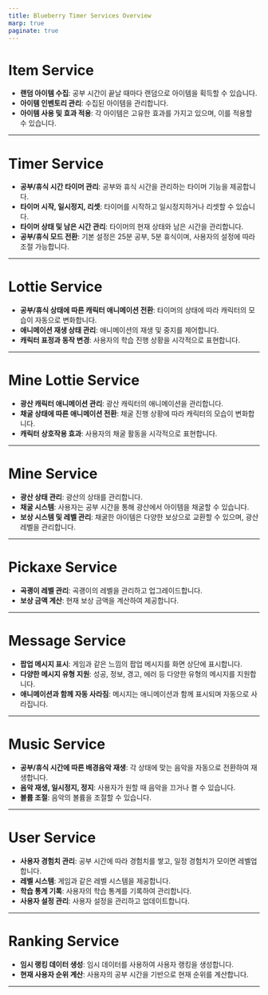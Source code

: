 ```yaml
---
title: Blueberry Timer Services Overview
marp: true
paginate: true
---
```


# Item Service

- **랜덤 아이템 수집**: 공부 시간이 끝날 때마다 랜덤으로 아이템을 획득할 수 있습니다.
- **아이템 인벤토리 관리**: 수집된 아이템을 관리합니다.
- **아이템 사용 및 효과 적용**: 각 아이템은 고유한 효과를 가지고 있으며, 이를 적용할 수 있습니다.

---

# Timer Service

- **공부/휴식 시간 타이머 관리**: 공부와 휴식 시간을 관리하는 타이머 기능을 제공합니다.
- **타이머 시작, 일시정지, 리셋**: 타이머를 시작하고 일시정지하거나 리셋할 수 있습니다.
- **타이머 상태 및 남은 시간 관리**: 타이머의 현재 상태와 남은 시간을 관리합니다.
- **공부/휴식 모드 전환**: 기본 설정은 25분 공부, 5분 휴식이며, 사용자의 설정에 따라 조절 가능합니다.

---

# Lottie Service

- **공부/휴식 상태에 따른 캐릭터 애니메이션 전환**: 타이머의 상태에 따라 캐릭터의 모습이 자동으로 변화합니다.
- **애니메이션 재생 상태 관리**: 애니메이션의 재생 및 중지를 제어합니다.
- **캐릭터 표정과 동작 변경**: 사용자의 학습 진행 상황을 시각적으로 표현합니다.

---

# Mine Lottie Service

- **광산 캐릭터 애니메이션 관리**: 광산 캐릭터의 애니메이션을 관리합니다.
- **채굴 상태에 따른 애니메이션 전환**: 채굴 진행 상황에 따라 캐릭터의 모습이 변화합니다.
- **캐릭터 상호작용 효과**: 사용자의 채굴 활동을 시각적으로 표현합니다.

---

# Mine Service

- **광산 상태 관리**: 광산의 상태를 관리합니다.
- **채굴 시스템**: 사용자는 공부 시간을 통해 광산에서 아이템을 채굴할 수 있습니다.
- **보상 시스템 및 레벨 관리**: 채굴한 아이템은 다양한 보상으로 교환할 수 있으며, 광산 레벨을 관리합니다.

---

# Pickaxe Service

- **곡괭이 레벨 관리**: 곡괭이의 레벨을 관리하고 업그레이드합니다.
- **보상 금액 계산**: 현재 보상 금액을 계산하여 제공합니다.

---

# Message Service

- **팝업 메시지 표시**: 게임과 같은 느낌의 팝업 메시지를 화면 상단에 표시합니다.
- **다양한 메시지 유형 지원**: 성공, 정보, 경고, 에러 등 다양한 유형의 메시지를 지원합니다.
- **애니메이션과 함께 자동 사라짐**: 메시지는 애니메이션과 함께 표시되며 자동으로 사라집니다.

---

# Music Service

- **공부/휴식 시간에 따른 배경음악 재생**: 각 상태에 맞는 음악을 자동으로 전환하여 재생합니다.
- **음악 재생, 일시정지, 정지**: 사용자가 원할 때 음악을 끄거나 켤 수 있습니다.
- **볼륨 조절**: 음악의 볼륨을 조절할 수 있습니다.

---

# User Service

- **사용자 경험치 관리**: 공부 시간에 따라 경험치를 쌓고, 일정 경험치가 모이면 레벨업합니다.
- **레벨 시스템**: 게임과 같은 레벨 시스템을 제공합니다.
- **학습 통계 기록**: 사용자의 학습 통계를 기록하여 관리합니다.
- **사용자 설정 관리**: 사용자 설정을 관리하고 업데이트합니다.

---

# Ranking Service

- **임시 랭킹 데이터 생성**: 임시 데이터를 사용하여 사용자 랭킹을 생성합니다.
- **현재 사용자 순위 계산**: 사용자의 공부 시간을 기반으로 현재 순위를 계산합니다.

---

